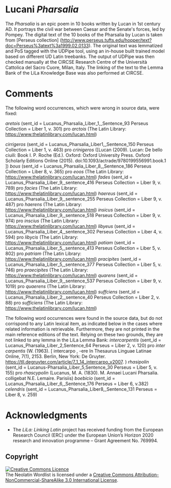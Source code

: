 # Lucani *Pharsalia*

The *Pharsalia* is an epic poem in 10 books written by Lucan in 1st century AD. It portrays the civil war between Caesar and the Senate's forces, led by Pompey. The digital text of the 10 books of the Pharsalia by Lucan is taken from [Perseus collection] (http://www.perseus.tufts.edu/hopper/text?doc=Perseus%3atext%3a1999.02.0133). The original text was lemmatized and PoS tagged with the UDPipe tool, using an in-house built trained model based on different UD Latin treebanks. The output of UDPipe was then checked manually at the CIRCSE Research Centre of the Università Cattolica del Sacro Cuore, Milan, Italy. The linking of the text to the Lemma Bank of the LiLa Knowledge Base was also performed at CIRCSE.

# Comments
The following word occurrences, which were wrong in source data, were fixed:

*aretois* (sent_id = Lucanus_Pharsalia_Liber_1,_Sentence_93 Perseus Collection = Liber 1, v. 301) pro *arctois* (The Latin Library: https://www.thelatinlibrary.com/lucan.html) 

*cirrigeros* (sent_id = Lucanus_Pharsalia_Liber1,_Sentence_150 Perseus Collection = Liber 1, v. 463) pro *crinigeros* ([Lucan (2009). Lucan: De bello ciuili: Book I. P. Roche (Ed.). Oxford: Oxford University Press. Oxford Scholarly Editions Online (2015). doi:10.1093/actrade/9780199556991.book.1 ]) 
*bous* (sent_id = Lucanus_Pharsalia_Liber_8,_Sentence_186 Perseus Collection = Liber 8, v. 365) pro *eoos* (The Latin Library: https://www.thelatinlibrary.com/lucan.html)
*fades* (sent_id = Lucanus_Pharsalia_Liber_9,_sentence_416 Perseus Collection = Liber 9, v. 789) pro *facies* (The Latin Library: https://www.thelatinlibrary.com/lucan.html) 
*haereus* (sent_id = Lucanus_Pharsalia_Liber_9,_sentence_255 Perseus Collection = Liber 9, v. 487) pro *haerens* (The Latin Library: https://www.thelatinlibrary.com/lucan.html) 
*insicus* (sent_id = Lucanus_Pharsalia_Liber_9,_sentence_518 Perseus Collection = Liber 9, v. 974) pro *inscius* (The Latin Library: https://www.thelatinlibrary.com/lucan.html) 
*libyeus* (sent_id = Lucanus_Pharsalia_Liber_4,_sentence_302 Perseus Collection = Liber 4, v. 594) pro *libycis* (The Latin Library: https://www.thelatinlibrary.com/lucan.html) 
*patiam* (sent_id = Lucanus_Pharsalia_Liber_5,_sentence_413 Perseus Collection = Liber 5, v. 802) pro *patriam* (The Latin Library: https://www.thelatinlibrary.com/lucan.html) 
*pracipites* (sent_id = Lucanus_Pharsalia_Liber_5,_sentence_377 Perseus Collection = Liber 5, v. 746) pro *praecipites* (The Latin Library: https://www.thelatinlibrary.com/lucan.html)
*quarens* (sent_id = Lucanus_Pharsalia_Liber_9,_sentence_537 Perseus Collection = Liber 9, v. 1019) pro *quaerens* (The Latin Library: https://www.thelatinlibrary.com/lucan.html)
*suffciens* (sent_id = Lucanus_Pharsalia_Liber_2,_sentence_40 Perseus Collection = Liber 2, v. 88) pro *sufficiens* (The Latin Library: https://www.thelatinlibrary.com/lucan.html) 

The following word occurrences were found in the source data, but do not corrispond to any Latin lexical item, as indicated below in the cases where related information is retrievable. Furthermore, they are not printed in the main reference editions of the text. Relying on these two grounds, they are not linked to any lemma in the LiLa Lemma Bank:
*intercarpentis* (sent_id = Lucanus_Pharsalia_Liber_2,Sentence_64 Perseus = Liber 2, v. 120) pro *inter carpentis* (W. (1963). [ intercarpo , -ere In Thesaurus Linguae Latinae Online, 7(1), 2153. Berlin, New York: De Gruyter. https://tll.degruyter.com/article/7_1_14_intercarpo_v2007. )
*rhasipolin* (sent_id = Lucanus-Pharsalia_Liber_5,Sentence_30 Perseus = Liber 5, v. 155) pro *rhascypolin* (Lucanus, M. A. (1830). M. Annaei Lucani Pharsalia. colligebat N.E. Lemaire. Parisiis)
*boebicio* (sent_id = Lucanus_Pharsalia_Liber_6,_Sentence_176 Perseus = Liber 6, v.382) 
*celendris* (sent_id = Lucanus_Pharsalia_Liber8,_Sentence_131 Perseus = Liber 8, v. 259)

# Acknowledgments

  * The _LiLa: Linking Latin_ project has received funding from the European Research Council (ERC) under the European Union’s Horizon 2020 research and innovation programme – Grant Agreement No. 769994.

## Copyright

<a rel="license" href="http://creativecommons.org/licenses/by-nc-sa/3.0/"><img alt="Creative Commons Licence" style="border-width:0" src="https://i.creativecommons.org/l/by-nc-sa/3.0/88x31.png" /></a><br />The Neolatin Wordlist is licensed under a <a rel="license" href="http://creativecommons.org/licenses/by-nc-sa/3.0/">Creative Commons Attribution-NonCommercial-ShareAlike 3.0 International License</a>.

